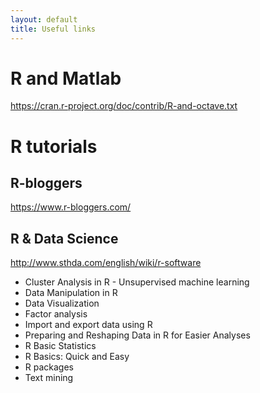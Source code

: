 ```yaml
---
layout: default
title: Useful links
---
```


# R and Matlab

https://cran.r-project.org/doc/contrib/R-and-octave.txt



# R tutorials

## R-bloggers

https://www.r-bloggers.com/

## R & Data Science

http://www.sthda.com/english/wiki/r-software

* Cluster Analysis in R - Unsupervised machine learning
* Data Manipulation in R
* Data Visualization
* Factor analysis
* Import and export data using R
* Preparing and Reshaping Data in R for Easier Analyses
* R Basic Statistics
* R Basics: Quick and Easy
* R packages
* Text mining
